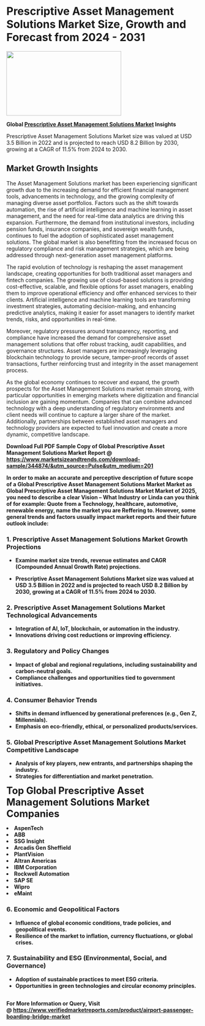 <H1>Prescriptive Asset Management Solutions Market Size, Growth and Forecast from 2024 - 2031</H1><img class="aligncenter size-medium wp-image-584254" src="https://thirdeyenews.in/wp-content/uploads/2024/09/Global-Market-Research-300x168.jpeg" alt="" width="300" height="168" /><p><strong>Global&nbsp;<a href="https://www.marketsizeandtrends.com/download-sample/344874/&amp;utm_source=Pulse&amp;utm_medium=201">Prescriptive Asset Management Solutions Market</a> Insights</strong></p><p>Prescriptive Asset Management Solutions Market size was valued at USD 3.5 Billion in 2022 and is projected to reach USD 8.2 Billion by 2030, growing at a CAGR of 11.5% from 2024 to 2030.</p><p><h2>Market Growth Insights</h2> <p>The Asset Management Solutions market has been experiencing significant growth due to the increasing demand for efficient financial management tools, advancements in technology, and the growing complexity of managing diverse asset portfolios. Factors such as the shift towards automation, the rise of artificial intelligence and machine learning in asset management, and the need for real-time data analytics are driving this expansion. Furthermore, the demand from institutional investors, including pension funds, insurance companies, and sovereign wealth funds, continues to fuel the adoption of sophisticated asset management solutions. The global market is also benefitting from the increased focus on regulatory compliance and risk management strategies, which are being addressed through next-generation asset management platforms.</p> <p><strong></strong></p> <p>The rapid evolution of technology is reshaping the asset management landscape, creating opportunities for both traditional asset managers and fintech companies. The growing use of cloud-based solutions is providing cost-effective, scalable, and flexible options for asset managers, enabling them to improve operational efficiency and offer enhanced services to their clients. Artificial intelligence and machine learning tools are transforming investment strategies, automating decision-making, and enhancing predictive analytics, making it easier for asset managers to identify market trends, risks, and opportunities in real-time.</p> <p>Moreover, regulatory pressures around transparency, reporting, and compliance have increased the demand for comprehensive asset management solutions that offer robust tracking, audit capabilities, and governance structures. Asset managers are increasingly leveraging blockchain technology to provide secure, tamper-proof records of asset transactions, further reinforcing trust and integrity in the asset management process.</p> <p>As the global economy continues to recover and expand, the growth prospects for the Asset Management Solutions market remain strong, with particular opportunities in emerging markets where digitization and financial inclusion are gaining momentum. Companies that can combine advanced technology with a deep understanding of regulatory environments and client needs will continue to capture a larger share of the market. Additionally, partnerships between established asset managers and technology providers are expected to fuel innovation and create a more dynamic, competitive landscape.</p> <p><strong></p><p><span class=""><strong>Download Full PDF Sample Copy of Global Prescriptive Asset Management Solutions Market Report</strong> @ <a href="https://www.marketsizeandtrends.com/download-sample/344874/&amp;utm_source=Pulse&amp;utm_medium=201" target="_blank">https://www.marketsizeandtrends.com/download-sample/344874/&amp;utm_source=Pulse&amp;utm_medium=201</a></span></p><p>In order to make an accurate and perceptive description of future scope of a Global&nbsp;Prescriptive Asset Management Solutions Market Market as Global&nbsp;Prescriptive Asset Management Solutions Market Market of 2025, you need to describe a clear Vision &ndash; What Industry or Linda can you think of for example: Quote from a Technology, healthcare, automotive, renewable energy, name the market you are Reffering to. However, some general trends and factors usually impact market reports and their future outlook include:</p><h3>1.&nbsp;<strong>Prescriptive Asset Management Solutions Market Growth Projections</strong></h3><ul><li>Examine market size trends, revenue estimates and CAGR (Compounded Annual Growth Rate) projections.</li><li><p>Prescriptive Asset Management Solutions Market size was valued at USD 3.5 Billion in 2022 and is projected to reach USD 8.2 Billion by 2030, growing at a CAGR of 11.5% from 2024 to 2030.</p></li></ul><h3>2.&nbsp;<strong>Prescriptive Asset Management Solutions Market Technological Advancements</strong></h3><ul><li>Integration of AI, IoT, blockchain, or automation in the industry.</li><li>Innovations driving cost reductions or improving efficiency.</li></ul><h3>3.&nbsp;<strong>Regulatory and Policy Changes</strong></h3><ul><li>Impact of global and regional regulations, including sustainability and carbon-neutral goals.</li><li>Compliance challenges and opportunities tied to government initiatives.</li></ul><h3>4.&nbsp;<strong>Consumer Behavior Trends</strong></h3><ul><li>Shifts in demand influenced by generational preferences (e.g., Gen Z, Millennials).</li><li>Emphasis on eco-friendly, ethical, or personalized products/services.</li></ul><h3>5.&nbsp;<strong>Global Prescriptive Asset Management Solutions Market Competitive Landscape</strong></h3><ul><li>Analysis of key players, new entrants, and partnerships shaping the industry.</li><li>Strategies for differentiation and market penetration.</li></ul><p data-pm-slice="1 1 []"><span style="color: inherit; font-family: inherit; font-size: 25px;">Top Global Prescriptive Asset Management Solutions Market Companies</span></p><div class="" data-test-id=""><p><li>AspenTech</li><li> ABB</li><li> SSG Insight</li><li> Arcadis Gen Sheffield</li><li> PlantVision</li><li> Altran Americas</li><li> IBM Corporation</li><li> Rockwell Automation</li><li> SAP SE</li><li> Wipro</li><li> eMaint</li></p></div><h3>6.&nbsp;<strong>Economic and Geopolitical Factors</strong></h3><ul><li>Influence of global economic conditions, trade policies, and geopolitical events.</li><li>Resilience of the market to inflation, currency fluctuations, or global crises.</li></ul><h3>7.&nbsp;<strong>Sustainability and ESG (Environmental, Social, and Governance)</strong></h3><ul><li>Adoption of sustainable practices to meet ESG criteria.</li><li>Opportunities in green technologies and circular economy principles.</li></ul><h2><strong style="font-size: 14px;">For More Information or Query, Visit @&nbsp;</strong><a style="background-color: #ffffff; font-size: 14px;" href="https://www.marketsizeandtrends.com/report/prescriptive-asset-management-solutions-market/" target="_blank">https://www.verifiedmarketreports.com/product/airport-passenger-boarding-bridge-market</a></h2>
